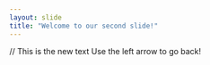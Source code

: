 ```yaml
---
layout: slide
title: "Welcome to our second slide!"
---
```

// This is the new text
Use the left arrow to go back!
